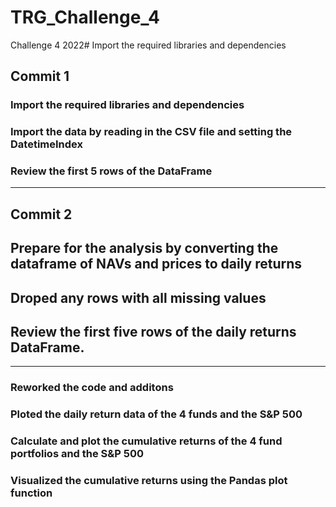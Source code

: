 # TRG_Challenge_4
Challenge 4 2022# Import the required libraries and dependencies

## Commit 1
### Import the required libraries and dependencies
### Import the data by reading in the CSV file and setting the DatetimeIndex 
### Review the first 5 rows of the DataFrame

----

## Commit 2

## Prepare for the analysis by converting the dataframe of NAVs and prices to daily returns
## Droped any rows with all missing values
## Review the first five rows of the daily returns DataFrame.

---

### Reworked the code and additons
### Ploted the daily return data of the 4 funds and the S&P 500 
### Calculate and plot the cumulative returns of the 4 fund portfolios and the S&P 500
### Visualized the cumulative returns using the Pandas plot function
### 
